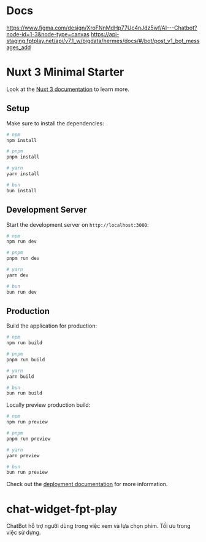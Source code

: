 # Docs

https://www.figma.com/design/XroFNnMdHp77Uc4nJdz5wf/AI---Chatbot?node-id=1-3&node-type=canvas
https://api-staging.fptplay.net/api/v7.1_w/bigdata/hermes/docs/#/bot/post_v1_bot_messages_add

# Nuxt 3 Minimal Starter

Look at the [Nuxt 3 documentation](https://nuxt.com/docs/getting-started/introduction) to learn more.

## Setup

Make sure to install the dependencies:

```bash
# npm
npm install

# pnpm
pnpm install

# yarn
yarn install

# bun
bun install
```

## Development Server

Start the development server on `http://localhost:3000`:

```bash
# npm
npm run dev

# pnpm
pnpm run dev

# yarn
yarn dev

# bun
bun run dev
```

## Production

Build the application for production:

```bash
# npm
npm run build

# pnpm
pnpm run build

# yarn
yarn build

# bun
bun run build
```

Locally preview production build:

```bash
# npm
npm run preview

# pnpm
pnpm run preview

# yarn
yarn preview

# bun
bun run preview
```

Check out the [deployment documentation](https://nuxt.com/docs/getting-started/deployment) for more information.

# chat-widget-fpt-play

ChatBot hỗ trợ người dùng trong việc xem và lựa chọn phim. Tối ưu trong việc sử dựng.

